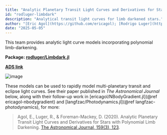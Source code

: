 ```yaml
---
title: "Analytic Planetary Transit Light Curves and Derivatives for Stars with Polynomial Limb Darkening"
id: "rodluger-limbdark"
description: "Analytical transit light curves for limb darkened stars."
author: "[Eric Agol](https://github.com/ericagol); [Rodrigo Luger](https://github.com/rodluger); [Dan Foreman–Mackey](https://github.com/dfm)"
date: "2025-05-05"
---
```


This team provides analytic light curve models incorporating polynomial limb-darkening.

**Package: [rodluger/Limbdark.jl](https://github.com/rodluger/Limbdark.jl)**

**[ADS link](https://ui.adsabs.harvard.edu/abs/2020AJ....159..123A/abstract)**

![image](https://content.cld.iop.org/journals/1538-3881/159/3/123/revision1/ajab4feef7_hr.jpg)

These models can be used to rapidly model multi-planetary transit and eclipse light curves. See their paper published in _The Astronomical Journal_ below, along with their follow-up work in [ericagol/NBodyGradient.jl](@ref ericagol-nbodygradient) and [langfzac/Photodynamics.jl](@ref langfzac-photodynamics), for more:

> Agol, E., Luger, R., & Foreman-Mackey, D. (2020). Analytic Planetary Transit Light Curves and Derivatives for Stars with Polynomial Limb Darkening. [The Astronomical Journal, 159(3), 123](https://iopscience.iop.org/article/10.3847/1538-3881/ab4fee).
